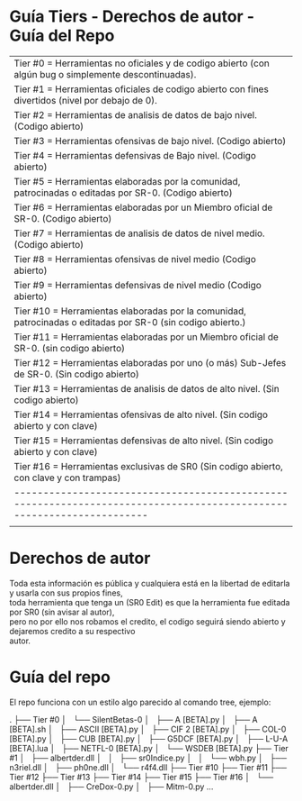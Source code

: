# Guía Tiers - Derechos de autor - Guía del Repo

|                                                                                                                     |
|---------------------------------------------------------------------------------------------------------------------|
|Tier #0 = Herramientas no oficiales y de codigo abierto (con algún bug o simplemente descontinuadas).                | 
|Tier #1 = Herramientas oficiales de codigo abierto con fines divertidos (nivel por debajo de 0).                     |
|Tier #2 = Herramientas de analisis de datos de bajo nivel. (Codigo abierto)                                          |
|Tier #3 = Herramientas ofensivas de bajo nivel. (Codigo abierto)                                                     |
|Tier #4 = Herramientas defensivas de Bajo nivel. (Codigo abierto)                                                    | 
|Tier #5 = Herramientas elaboradas por la comunidad, patrocinadas o editadas por SR-0. (Codigo abierto)               | 
|Tier #6 = Herramientas elaboradas por un Miembro oficial de SR-0. (Codigo abierto)                                   |
|Tier #7 = Herramientas de analisis de datos de nivel medio. (Codigo abierto)                                         |
|Tier #8 = Herramientas ofensivas de nivel medio (Codigo abierto)                                                     |
|Tier #9 = Herramientas defensivas de nivel medio (Codigo abierto)                                                    |
|Tier #10 = Herramientas elaboradas por la comunidad, patrocinadas o editadas por SR-0 (sin codigo abierto.)          |
|Tier #11 = Herramientas elaboradas por un Miembro oficial de SR-0. (sin codigo abierto)                              |
|Tier #12 = Herramientas elaboradas por uno (o más) Sub-Jefes de SR-0. (Sin codigo abierto)                           |
|Tier #13 = Herramientas de analisis de datos de alto nivel. (Sin codigo abierto)                                     |
|Tier #14 = Herramientas ofensivas de alto nivel. (Sin codigo abierto y con clave)                                    |
|Tier #15 = Herramientas defensivas de alto nivel. (Sin codigo abierto y con clave)                                   |
|Tier #16 = Herramientas exclusivas de SR0 (Sin codigo abierto, con clave y con trampas)                              |
|---------------------------------------------------------------------------------------------------------------------|
|                                                                                                                     |

# Derechos de autor

Toda esta información es pública y cualquiera está en la libertad de editarla y usarla con sus propios fines,        
toda herramienta que tenga un (SR0 Edit) es que la herramienta fue editada por SR0 (sin avisar al autor),            
pero no por ello nos robamos el credito, el codigo seguirá siendo abierto y dejaremos credito a su respectivo        
autor.

# Guía del repo

El repo funciona con un estilo algo parecido al comando tree, ejemplo:

.
├── Tier #0
│   └── SilentBetas-0
│       ├── A [BETA].py
│       ├── A [BETA].sh
│       ├── ASCII [BETA].py
│       ├── CIF 2 [BETA].py
│       ├── COL-0  [BETA].py
│       ├── CUB [BETA].py
│       ├── G5DCF [BETA].py
│       ├── L-U-A [BETA].lua
│       ├── NETFL-0 [BETA].py
│       └── WSDEB [BETA].py
├── Tier #1
│   ├── albertder.dll
│   │   ├── sr0Indice.py
│   │   └── wbh.py
│   ├── n3riel.dll
│   ├── ph0ne.dll
│   └── r4f4.dll
├── Tier #10
├── Tier #11
├── Tier #12
├── Tier #13
├── Tier #14
├── Tier #15
├── Tier #16
│   └── albertder.dll
│       ├── CreDox-0.py
│       ├── Mitm-0.py
...
